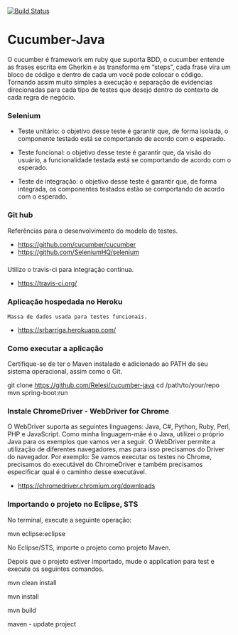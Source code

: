 [![Build Status](https://travis-ci.org/Relesi/cucumber-java.svg?branch=master)](https://travis-ci.org/Relesi/cucumber-java)

# Cucumber-Java

O cucumber é framework em ruby que suporta BDD, o cucumber entende as frases escrita em Gherkin e 
as transforma em “steps”, cada frase vira um bloco de código e dentro de cada um você pode colocar o código.
Tornando assim muito simples a execução e separação de evidencias direcionadas para cada tipo de testes que desejo
dentro do contexto de cada regra de negócio.
 
### Selenium

 * Teste unitário: o objetivo desse teste é garantir que, de forma isolada, o componente testado 
  está se comportando de acordo com o esperado.
  
 * Teste funcional: o objetivo desse teste é garantir que, da visão do usuário, 
  a funcionalidade testada está se comportando de acordo com o esperado.
  
 * Teste de integração: o objetivo desse teste é garantir que, de forma integrada, 
	os componentes testados estão se comportando de acordo com o esperado.


### Git hub

Referências para o desenvolvimento do modelo de testes.

* https://github.com/cucumber/cucumber
* https://github.com/SeleniumHQ/selenium

###

Utilizo o travis-ci para integração continua.

* https://travis-ci.org/


### Aplicação hospedada no Heroku

	Massa de dados usada para testes funcionais. 

* https://srbarriga.herokuapp.com/


### Como executar a aplicação

Certifique-se de ter o Maven instalado e adicionado ao PATH de seu sistema operacional, assim como o Git.

git clone https://github.com/Relesi/cucumber-java
cd /path/to/your/repo
mvn spring-boot:run


### Instale ChromeDriver - WebDriver for Chrome

O WebDriver suporta as seguintes linguagens: 
Java, C#, Python, Ruby, Perl, PHP e JavaScript. 
Como minha linguagem-mãe é o Java, utilizei o próprio Java para os exemplos que vamos ver a seguir.
O WebDriver permite a utilização de diferentes navegadores, mas para isso precisamos do Driver do navegador.
Por exemplo: Se vamos executar os testes no Chrome, precisamos do executável do ChromeDriver e também precisamos 
especificar qual é o caminho desse executável.

* https://chromedriver.chromium.org/downloads


### Importando o projeto no Eclipse, STS 

No terminal, execute a seguinte operação:

mvn eclipse:eclipse

No Eclipse/STS, importe o projeto como projeto Maven.

Depois que o projeto estiver importado, mude o application para test e execute os seguintes comandos. 

mvn clean install

mvn install 

mvn build 

maven - update project


